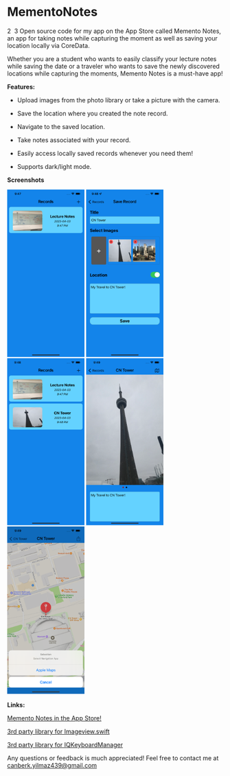 
# MementoNotes
2
​
3
Open source code for my app on the App Store called Memento Notes, an app for taking notes while capturing the moment as well as saving your location locally via CoreData.

Whether you are a student who wants to easily classify your lecture notes while saving the date or a traveler who wants to save the newly discovered locations while capturing the moments, Memento Notes is a must-have app!

**Features:**

- Upload images from the photo library or take a picture with the camera. 

- Save the location where you created the note record. 

- Navigate to the saved location. 

- Take notes associated with your record. 

- Easily access locally saved records whenever you need them!

- Supports dark/light mode.

**Screenshots**

<img src="screenshots/s1.png" width="180"> <img src="screenshots/s2.png" width="180"> <img src="screenshots/s3.png" width="180"> <img src="screenshots/s4.png" width="180"> <img src="screenshots/s6.png" width="180">

**Links:**

[Memento Notes in the App Store!](https://apps.apple.com/ca/app/id6447211081)

[3rd party library for Imageview.swift](https://github.com/michaelhenry/ImageViewer.swift)

[3rd party library for IQKeyboardManager](https://github.com/hackiftekhar/IQKeyboardManager)


Any questions or feedback is much appreciated! Feel free to contact me at canberk.yilmaz439@gmail.com
